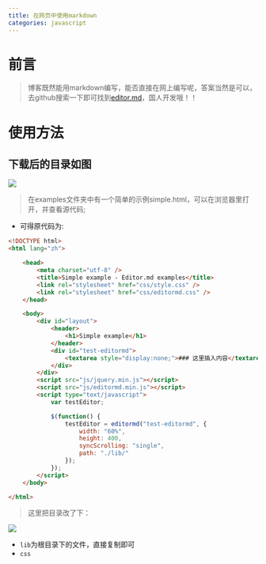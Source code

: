 ```yaml
---
title: 在网页中使用markdown
categories: javascript
---
```


# 前言
> 博客既然能用markdown编写，能否直接在网上编写呢，答案当然是可以，去github搜索一下即可找到[editor.md](https://github.com/pandao/editor.md)，国人开发哦！！

# 使用方法
## 下载后的目录如图
![](在网页中使用markdown/1.png)
> 在examples文件夹中有一个简单的示例simple.html，可以在浏览器里打开，并查看源代码;

- 可得原代码为:
``` html
<!DOCTYPE html>
<html lang="zh">

	<head>
		<meta charset="utf-8" />
		<title>Simple example - Editor.md examples</title>
		<link rel="stylesheet" href="css/style.css" />
		<link rel="stylesheet" href="css/editormd.css" />
	</head>

	<body>
		<div id="layout">
			<header>
				<h1>Simple example</h1>
			</header>
			<div id="test-editormd">
				<textarea style="display:none;">### 这里插入内容</textarea>
			</div>
		</div>
		<script src="js/jquery.min.js"></script>
		<script src="js/editormd.min.js"></script>
		<script type="text/javascript">
			var testEditor;

			$(function() {
				testEditor = editormd("test-editormd", {
					width: "60%",
					height: 400,
					syncScrolling: "single",
					path: "./lib/"
				});
			});
		</script>
	</body>

</html>
```
> 这里把目录改了下：

![](在网页中使用markdown/2.png)
- `lib`为根目录下的文件，直接复制即可
- `css`
